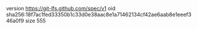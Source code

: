 version https://git-lfs.github.com/spec/v1
oid sha256:18f7ac1fed33350b1c33d0e38aac8e1a71462134cf42ae6aab8e1eeef346a0f9
size 555
